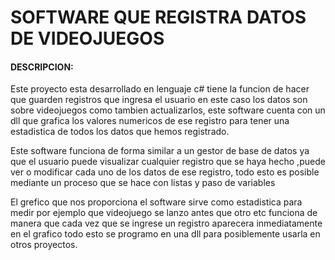 # SOFTWARE QUE REGISTRA DATOS DE VIDEOJUEGOS
#### DESCRIPCION:
Este proyecto esta desarrollado en lenguaje c# tiene la funcion de hacer que guarden registros que ingresa el usuario en este caso los datos son sobre videojuegos como tambien actualizarlos, este software cuenta con un dll que grafica los valores numericos de ese registro para tener una estadistica de todos los datos que hemos registrado.

Este software funciona de forma similar a un gestor de base de datos ya que el usuario puede visualizar cualquier registro que se haya hecho ,puede ver o modificar cada uno de los datos de ese registro, todo esto es posible mediante un proceso que se hace con listas y paso de variables 

El grefico que nos proporciona el software sirve como estadistica para medir por ejemplo que videojuego se lanzo antes que otro etc 
funciona de manera que cada vez que se ingrese un registro aparecera inmediatamente en el grafico todo esto se programo en una dll para posiblemente usarla en otros proyectos.
